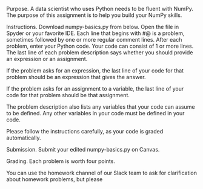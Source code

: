 Purpose.  A data scientist who uses Python needs to be fluent with NumPy.  The purpose of this assignment is to help you build your NumPy skills.

Instructions.  Download numpy-basics.py from below.  Open the file in Spyder or your favorite IDE.  Each line that begins with #@ is a problem, sometimes followed by one or more regular comment lines.  After each problem, enter your Python code.  Your code can consist of 1 or more lines.  The last line of each problem description says whether you should provide an expression or an assignment. 

If the problem asks for an expression, the last line of your code for that problem should be an expression that gives the answer. 

If the problem asks for an assignment to a variable, the last line of your code for that problem should be that assignment.

The problem description also lists any variables that your code can assume to be defined.  Any other variables in your code must be defined in your code.

Please follow the instructions carefully, as your code is graded automatically.

Submission.  Submit your edited numpy-basics.py on Canvas.

Grading.  Each problem is worth four points.

You can use the homework channel of our Slack team to ask for clarification about homework problems, but please 
